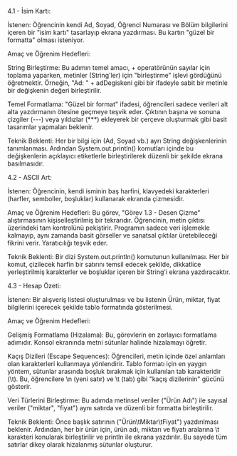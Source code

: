 4.1 - İsim Kartı:

İstenen: Öğrencinin kendi Ad, Soyad, Öğrenci Numarası ve Bölüm bilgilerini içeren bir "isim kartı" tasarlayıp ekrana yazdırması. Bu kartın "güzel bir formatta" olması isteniyor.

Amaç ve Öğrenim Hedefleri:

String Birleştirme: Bu adımın temel amacı, + operatörünün sayılar için toplama yaparken, metinler (String'ler) için "birleştirme" işlevi gördüğünü öğretmektir. Örneğin, "Ad: " + adDegiskeni gibi bir ifadeyle sabit bir metinle bir değişkenin değeri birleştirilir.

Temel Formatlama: "Güzel bir format" ifadesi, öğrencileri sadece verileri alt alta yazdırmanın ötesine geçmeye teşvik eder. Çıktının başına ve sonuna çizgiler (---) veya yıldızlar (***) ekleyerek bir çerçeve oluşturmak gibi basit tasarımlar yapmaları beklenir.

Teknik Beklenti: Her bir bilgi için (Ad, Soyad vb.) ayrı String değişkenlerinin tanımlanması. Ardından System.out.println() komutları içinde bu değişkenlerin açıklayıcı etiketlerle birleştirilerek düzenli bir şekilde ekrana basılmasıdır.

4.2 - ASCII Art:

İstenen: Öğrencinin, kendi isminin baş harfini, klavyedeki karakterleri (harfler, semboller, boşluklar) kullanarak ekranda çizmesidir.

Amaç ve Öğrenim Hedefleri: Bu görev, "Görev 1.3 - Desen Çizme" alıştırmasının kişiselleştirilmiş bir tekrarıdır. Öğrencinin, metin çıktısı üzerindeki tam kontrolünü pekiştirir. Programın sadece veri işlemekle kalmayıp, aynı zamanda basit görseller ve sanatsal çıktılar üretebileceği fikrini verir. Yaratıcılığı teşvik eder.

Teknik Beklenti: Bir dizi System.out.println() komutunun kullanılması. Her bir komut, çizilecek harfin bir satırını temsil edecek şekilde, dikkatlice yerleştirilmiş karakterler ve boşluklar içeren bir String'i ekrana yazdıracaktır.

4.3 - Hesap Özeti:

İstenen: Bir alışveriş listesi oluşturulması ve bu listenin Ürün, miktar, fiyat bilgilerini içerecek şekilde tablo formatında gösterilmesi.

Amaç ve Öğrenim Hedefleri:

Gelişmiş Formatlama (Hizalama): Bu, görevlerin en zorlayıcı formatlama adımıdır. Konsol ekranında metni sütunlar halinde hizalamayı öğretir.

Kaçış Dizileri (Escape Sequences): Öğrencileri, metin içinde özel anlamları olan karakterleri kullanmaya yönlendirir. Tablo formatı için en yaygın yöntem, sütunlar arasında boşluk bırakmak için kullanılan tab karakteridir (\t). Bu, öğrencilere \n (yeni satır) ve \t (tab) gibi "kaçış dizilerinin" gücünü gösterir.

Veri Türlerini Birleştirme: Bu adımda metinsel veriler ("Ürün Adı") ile sayısal veriler ("miktar", "fiyat") aynı satırda ve düzenli bir formatta birleştirilir.

Teknik Beklenti: Önce başlık satırının ("Ürün\tMiktar\tFiyat") yazdırılması beklenir. Ardından, her bir ürün için, ürün adı, miktarı ve fiyatı aralarına \t karakteri konularak birleştirilir ve println ile ekrana yazdırılır. Bu sayede tüm satırlar dikey olarak hizalanmış sütunlar oluşturur.